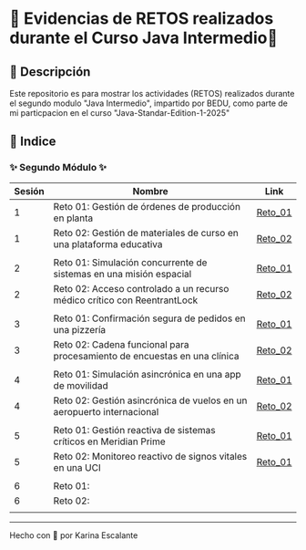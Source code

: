 # 🩷 Evidencias de RETOS realizados durante el Curso Java Intermedio🩷

## 🤍 Descripción
Este repositorio es para mostrar los actividades (RETOS) realizados durante el segundo modulo "Java Intermedio", impartido por BEDU, como parte de mi particpacion en el curso "Java-Standar-Edition-1-2025" 

## 🤍 Indice

###      ✨ Segundo Módulo ✨
| Sesión | Nombre | Link |
|---|---|---|
| 1 | Reto 01: Gestión de órdenes de producción en planta | [Reto_01](https://github.com/KatyE0/Curso_Java_Intermedio/tree/main/Segundo_Modulo/Sesion_01/Reto_01) |
| 1 | Reto 02: Gestión de materiales de curso en una plataforma educativa | [Reto_02](https://github.com/KatyE0/Curso_Java_Intermedio/tree/main/Segundo_Modulo/Sesion_01/Reto_02) |
||||
| 2 | Reto 01: Simulación concurrente de sistemas en una misión espacial | [Reto_01](https://github.com/KatyE0/Curso_Java_Intermedio/tree/main/Segundo_Modulo/Sesion_02/Reto_01) |
| 2 | Reto 02: Acceso controlado a un recurso médico crítico con ReentrantLock | [Reto_02](https://github.com/KatyE0/Curso_Java_Intermedio/tree/main/Segundo_Modulo/Sesion_02/Reto_02) |
||||
| 3 | Reto 01: Confirmación segura de pedidos en una pizzería | [Reto_01](https://github.com/KatyE0/Curso_Java_Intermedio/tree/main/Segundo_Modulo/Sesion_03/Reto_01) |
| 3 | Reto 02: Cadena funcional para procesamiento de encuestas en una clínica | [Reto_02](https://github.com/KatyE0/Curso_Java_Intermedio/tree/main/Segundo_Modulo/Sesion_03/Reto_02) |
||||
| 4 | Reto 01: Simulación asincrónica en una app de movilidad | [Reto_01](https://github.com/KatyE0/Curso_Java_Intermedio/tree/main/Segundo_Modulo/Sesion_04/Reto_01) |
| 4 | Reto 02: Gestión asincrónica de vuelos en un aeropuerto internacional | [Reto_02](https://github.com/KatyE0/Curso_Java_Intermedio/tree/main/Segundo_Modulo/Sesion_04/Reto_02) |
||||
| 5 | Reto 01: Gestión reactiva de sistemas críticos en Meridian Prime | [Reto_01](https://github.com/KatyE0/Curso_Java_Intermedio/tree/main/Segundo_Modulo/Sesion_05/Reto_01) |
| 5 | Reto 02: Monitoreo reactivo de signos vitales en una UCI| [Reto_01](https://github.com/KatyE0/Curso_Java_Intermedio/tree/main/Segundo_Modulo/Sesion_05/Reto_02) |
||||
| 6 | Reto 01: |  |
| 6 | Reto 02: |  |
||||

---
Hecho con 🤍 por Karina Escalante
